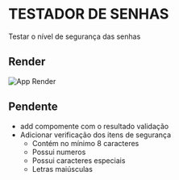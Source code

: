 # TESTADOR DE SENHAS

Testar o nível de segurança das senhas

## Render

![App Render](assets/images/app_render.png)

## Pendente
* add compomente com o resultado validação
* Adicionar verificação dos itens de segurança
  * Contém no mínimo 8 caracteres
  * Possui numeros
  * Possui caracteres especiais
  * Letras maiúsculas 